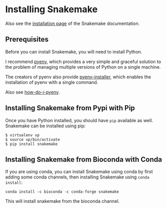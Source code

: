 # Installing Snakemake

Also see the [installation
page](https://snakemake.readthedocs.io/en/stable/getting_started/installation.html#installation-via-conda)
of the Snakemake documentation.


## Prerequisites

Before you can install Snakemake, you will need to install Python.

I recommend [pyenv](https://github.com/pyenv/pyenv), which provides a very
simple and graceful solution to the problem of managing multiple versions of
Python on a single machine.

The creators of pyenv also provide [pyenv-installer](https://github.com/pyenv/pyenv-installer),
which enables the installation of pyenv with a single command.

Also see [how-do-i-pyenv](https://pages.charlesreid1.com/how-do-i-pyenv).


## Installing Snakemake from Pypi with Pip

Once you have Python installed, you should have `pip` available as well.
Snakemake can be installed using pip:

```
$ virtualenv vp
$ source vp/bin/activate
$ pip install snakemake
```

## Installing Snakemake from Bioconda with Conda

If you are using conda, you can install Snakemake using conda by first 
adding some conda channels, then installing Snakemake using `conda install`:

```
conda install -c bioconda -c conda-forge snakemake
```

This will install snakemake from the bioconda channel.

